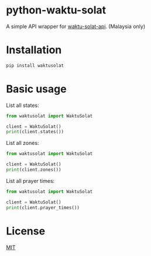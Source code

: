 # python-waktu-solat
A simple API wrapper for [waktu-solat-api](https://zaimramlan.github.io/waktu-solat-api/). (Malaysia only)

# Installation
```sh
pip install waktusolat
```

# Basic usage
List all states:
```python
from waktusolat import WaktuSolat

client = WaktuSolat()
print(client.states())
```

List all zones:
```python
from waktusolat import WaktuSolat

client = WaktuSolat()
print(client.zones())
```

List all prayer times:
```python
from waktusolat import WaktuSolat

client = WaktuSolat()
print(client.prayer_times())
```

# License
[MIT](./LICENSE)
